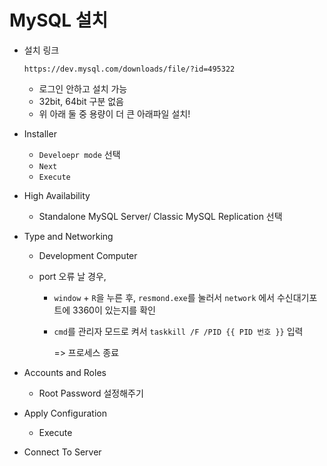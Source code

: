 # MySQL 설치

- 설치 링크

  `https://dev.mysql.com/downloads/file/?id=495322`

  - 로그인 안하고 설치 가능
  - 32bit, 64bit 구분 없음
  - 위 아래 둘 중 용량이 더 큰 아래파일 설치!



- Installer
  - `Develoepr mode` 선택
  - `Next`
  - `Execute`



- High Availability

  - Standalone MySQL Server/ Classic MySQL Replication 선택

- Type and Networking

  - Development Computer

  - port 오류 날 경우,

    - `window` + `R`을 누른 후, `resmond.exe`를 눌러서 `network` 에서 수신대기포트에 3360이 있는지를 확인

    - `cmd`를 관리자 모드로 켜서 `taskkill /F /PID {{ PID 번호 }}` 입력 

      => 프로세스 종료

- Accounts and Roles
  - Root Password 설정해주기
- Apply Configuration
  - Execute



- Connect To Server

  